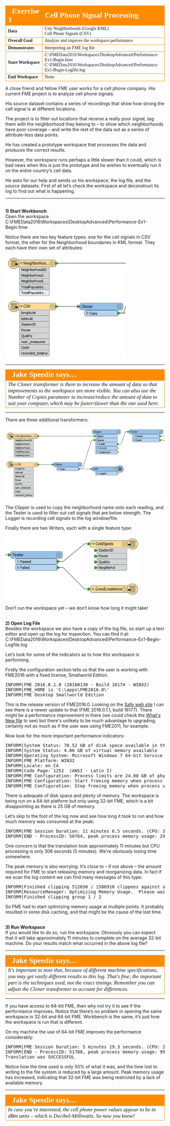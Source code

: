 <!--Exercise Section-->
<!--NB: In GitBook world we don't give a number to exercises-->

<table style="border-spacing: 0px;border-collapse: collapse;font-family:serif">
<tr>
<td style="vertical-align:middle;background-color:darkorange;border: 2px solid darkorange">
<i class="fa fa-cogs fa-lg fa-pull-left fa-fw" style="color:white;padding-right: 12px;vertical-align:text-top"></i>
<span style="color:white;font-size:x-large;font-weight: bold">Exercise 1</span>
</td>
<!--AKA What Does the Log Say?-->
<td style="border: 2px solid darkorange;background-color:darkorange;color:white">
<span style="color:white;font-size:x-large;font-weight: bold">Cell Phone Signal Processing</span>
</td>
</tr>

<tr>
<td style="border: 1px solid darkorange; font-weight: bold">Data</td>
<td style="border: 1px solid darkorange">City Neighborhoods (Google KML)<br>Cell Phone Signals (CSV)</td>
</tr>

<tr>
<td style="border: 1px solid darkorange; font-weight: bold">Overall Goal</td>
<td style="border: 1px solid darkorange">Analyze and improve the workspace performance</td>
</tr>

<tr>
<td style="border: 1px solid darkorange; font-weight: bold">Demonstrates</td>
<td style="border: 1px solid darkorange">Interpreting an FME log file</td>
</tr>

<tr>
<td style="border: 1px solid darkorange; font-weight: bold">Start Workspace</td>
<td style="border: 1px solid darkorange">C:\FMEData2016\Workspaces\DesktopAdvanced\Performance-Ex1-Begin.fmw<br>C:\FMEData2016\Workspaces\DesktopAdvanced\Performance-Ex1-Begin-Logfile.log</td>
</tr>

<tr>
<td style="border: 1px solid darkorange; font-weight: bold">End Workspace</td>
<td style="border: 1px solid darkorange">None</td>
</tr>

</table>

A close friend and fellow FME user works for a cell phone company. His current FME project is to analyze cell phone signals. 

His source dataset contains a series of recordings that show how strong the cell signal is at different locations.

The project is to filter out locations that receive a really poor signal, tag them with the neighborhood they belong to – to show which neighborhoods have poor coverage – and write the rest of the data out as a series of attribute-less data points.

He has created a prototype workspace that processes the data and produces the correct results. 

However, the workspace runs perhaps a little slower than it could, which is bad news when this is just the prototype and he wishes to eventually run it on the entire country’s cell data. 

He asks for our help and sends us his workspace, the log file, and the source datasets. First of all let’s check the workspace and deconstruct its log to find out what is happening.

---

<br>**1) Start Workbench**
<br>Open the workspace C:\FMEData2016\Workspaces\DesktopAdvanced\Performance-Ex1-Begin.fmw

Notice there are two key feature types: one for the cell signals in CSV format, the other for the Neighborhood boundaries in KML format. They each have their own set of attributes:

![](./Images/Img2.42.Ex1.SourceDataInWB.png)

---

<table style="border-spacing: 0px">
<tr>
<td style="vertical-align:middle;background-color:darkorange;border: 2px solid darkorange">
<i class="fa fa-quote-left fa-lg fa-pull-left fa-fw" style="color:white;padding-right: 12px;vertical-align:text-top"></i>
<span style="color:white;font-size:x-large;font-weight: bold;font-family:serif">Jake Speedie says…</span>
</td>
</tr>

<tr>
<td style="border: 1px solid darkorange">
<span style="font-family:serif; font-style:italic; font-size:larger">
The Cloner transformer is there to increase the amount of data so that improvements to the workspace are more visible. You can also use the Number of Copies parameter to increase/reduce the amount of data to suit your computer, which may be faster/slower than the one used here. 
</span>
</td>
</tr>
</table>

---

There are three additional transformers:

![](./Images/Img2.43.Ex1.InitialWorkspace.png)

The Clipper is used to copy the neighborhood name onto each reading, and the Tester is used to filter out cell signals that are below strength. The Logger is recording cell signals to the log window/file.

Finally there are two Writers, each with a single feature type:

![](./Images/Img2.44.Ex1.WorkspaceWriters.png)

Don’t run the workspace yet – we don’t know how long it might take!


<br>**2) Open Log File**
<br>Besides the workspace we also have a copy of the log file, so start up a text editor and open up the log for inspection. You can find it at: C:\FMEData2016\Workspaces\DesktopAdvanced\Performance-Ex1-Begin-Logfile.log

Let’s look for some of the indicators as to how this workspace is performing.

Firstly the configuration section tells us that the user is working with FME2016 with a fixed license, Smallworld Edition.


<pre>
INFORM|FME 2016.0.1.0 (20160130 - Build 16174 - WIN32)
INFORM|FME_HOME is 'C:\apps\FME2016.0\'
INFORM|FME Desktop Smallworld Edition
</pre>

This is the release version of FME2016.0. Looking on the [Safe web site](http://www.safe.com/support/support-resources/fme-downloads/) I can see there is a newer update to that (FME 2016.0.1.1, build 16177). There might be a performance improvement in there (we could check the [What's New file](http://downloads.safe.com/fme/2016/whatsnew_2016.0.1.1.txt) to see) but there's unlikely to be much advantage to upgrading; certainly not as much as if the user was using FME2011, for example.

Now look for the more important performance indicators:

<pre>
INFORM|System Status: 70.52 GB of disk space available in the FME temporary folder (C:\Users\imark\AppData\Local\Temp)
INFORM|System Status: 4.00 GB of virtual memory available
INFORM|Operating System: Microsoft Windows 7 64-bit Service Pack 1 (Build 7601)
INFORM|FME Platform: WIN32
INFORM|Locale: en_CA
INFORM|Code Page: 1252  (ANSI - Latin I)
INFORM|FME Configuration: Process limits are 24.00 GB of physical memory and 4.00 GB of address space
INFORM|FME Configuration: Start freeing memory when process usage exceeds 2.83 GB of memory or 3.41 GB of address space
INFORM|FME Configuration: Stop freeing memory when process usage is below 2.12 GB of memory and 2.56 GB of address space
</pre>

There is adequate of disk space and plenty of memory. The workspace is being run on a 64-bit platform but only using 32-bit FME, which is a bit disappointing as there is 25 GB of memory.

Let’s skip to the foot of the log now and see how long it took to run and how much memory was consumed at the peak:

<pre>
INFORM|FME Session Duration: 11 minutes 6.5 seconds. (CPU: 306.7s user, 37.8s system)
INFORM|END - ProcessID: 50764, peak process memory usage: 2966368 kB, current process memory usage: 99712 kB
</pre>

One concern is that the translation took approximately 11 minutes but CPU processing is only 306 seconds (5 minutes). We're obviously losing time somewhere.

The peak memory is also worrying. It’s close to – if not above – the amount required for FME to start releasing memory and reorganizing data. In fact if we scan the log content we can find many messages of this type:

<pre>
INFORM|Finished clipping 512650 / 1586910 clippees against all clippers
INFORM|ResourceManager: Optimizing Memory Usage.  Please wait...
INFORM|Finished clipping group 1 / 2
</pre>

So FME had to start optimizing memory usage at multiple points. It probably resulted in some disk caching, and that might be the cause of the lost time.


<br>**3) Run Workspace**
<br>If you would like to do so, run the workspace. Obviously you can expect that it will take approximately 11 minutes to complete on the average 32-bit machine. Do your results match what occurred in the above log file?

---

<table style="border-spacing: 0px">
<tr>
<td style="vertical-align:middle;background-color:darkorange;border: 2px solid darkorange">
<i class="fa fa-quote-left fa-lg fa-pull-left fa-fw" style="color:white;padding-right: 12px;vertical-align:text-top"></i>
<span style="color:white;font-size:x-large;font-weight: bold;font-family:serif">Jake Speedie says…</span>
</td>
</tr>

<tr>
<td style="border: 1px solid darkorange">
<span style="font-family:serif; font-style:italic; font-size:larger">
It's important to note that, because of different machine specifications, you may get vastly different results to this log. That's fine; the important part is the techniques used, not the exact timings. Remember you can adjust the Cloner transformer to account for differences.
</span>
</td>
</tr>
</table>

---

If you have access to 64-bit FME, then why not try it to see if the performance improves. Notice that there’s no problem in opening the same workspace in 32-bit and 64-bit FME. Workbench is the same; it’s just how the workspace is run that is different.


On my machine the use of 64-bit FME improves the performance considerably:

<pre>
INFORM|FME Session Duration: 5 minutes 19.3 seconds. (CPU: 295.7s user, 18.7s system)
INFORM|END - ProcessID: 51788, peak process memory usage: 9973288 kB, current process memory usage: 103544 kB
Translation was SUCCESSFUL
</pre>

Notice how the time used is only 50% of what it was, and the time lost to writing to the file system is reduced by a large amount. Peak memory usage has increased, indicating that 32-bit FME was being restricted by a lack of available memory.  

---

<table style="border-spacing: 0px">
<tr>
<td style="vertical-align:middle;background-color:darkorange;border: 2px solid darkorange">
<i class="fa fa-quote-left fa-lg fa-pull-left fa-fw" style="color:white;padding-right: 12px;vertical-align:text-top"></i>
<span style="color:white;font-size:x-large;font-weight: bold;font-family:serif">Jake Speedie says…</span>
</td>
</tr>

<tr>
<td style="border: 1px solid darkorange">
<span style="font-family:serif; font-style:italic; font-size:larger">
In case you’re interested, the cell phone power values appear to be in dBm units – which is Decibel-Milliwatts. So now you know!
</span>
</td>
</tr>
</table>